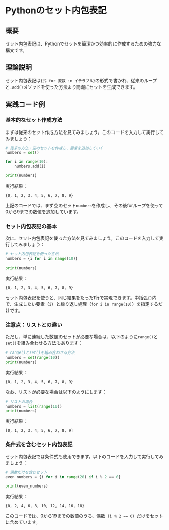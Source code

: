 # Pythonのセット内包表記

## 概要
セット内包表記は、Pythonでセットを簡潔かつ効率的に作成するための強力な構文です。

## 理論説明
セット内包表記は`{式 for 変数 in イテラブル}`の形式で書かれ、従来のループと`.add()`メソッドを使った方法より簡潔にセットを生成できます。

## 実践コード例

### 基本的なセット作成方法

まずは従来のセット作成方法を見てみましょう。このコードを入力して実行してみましょう：

```python
# 従来の方法：空のセットを作成し、要素を追加していく
numbers = set()

for i in range(10):
    numbers.add(i)

print(numbers)
```

実行結果：
```
{0, 1, 2, 3, 4, 5, 6, 7, 8, 9}
```

上記のコードでは、まず空のセット`numbers`を作成し、その後forループを使って0から9までの数値を追加しています。

### セット内包表記の基本

次に、セット内包表記を使った方法を見てみましょう。このコードを入力して実行してみましょう：

```python
# セット内包表記を使った方法
numbers = {i for i in range(10)}

print(numbers)
```

実行結果：
```
{0, 1, 2, 3, 4, 5, 6, 7, 8, 9}
```

セット内包表記を使うと、同じ結果をたった1行で実現できます。中括弧`{}`内で、生成したい要素（`i`）と繰り返し処理（`for i in range(10)`）を指定するだけです。

### 注意点：リストとの違い

ただし、単に連続した数値のセットが必要な場合は、以下のように`range()`と`set()`を組み合わせる方法もあります：

```python
# range()とset()を組み合わせる方法
numbers = set(range(10))
print(numbers)
```

実行結果：
```
{0, 1, 2, 3, 4, 5, 6, 7, 8, 9}
```

なお、リストが必要な場合は以下のようにします：

```python
# リストの場合
numbers = list(range(10))
print(numbers)
```

実行結果：
```
[0, 1, 2, 3, 4, 5, 6, 7, 8, 9]
```

### 条件式を含むセット内包表記

セット内包表記では条件式も使用できます。以下のコードを入力して実行してみましょう：

```python
# 偶数だけを含むセット
even_numbers = {i for i in range(20) if i % 2 == 0}

print(even_numbers)
```

実行結果：
```
{0, 2, 4, 6, 8, 10, 12, 14, 16, 18}
```

このコードでは、0から19までの数値のうち、偶数（`i % 2 == 0`）だけをセットに含めています。
